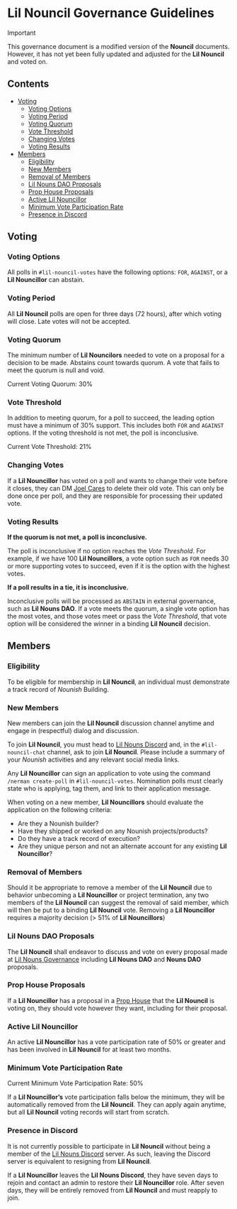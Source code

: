 # Lil Nouncil Governance Guidelines

> [!IMPORTANT]  
> This governance document is a modified version of the **Nouncil** documents. However, it has not yet been fully
> updated and adjusted for the **Lil Nouncil** and voted on.

## Contents

- [Voting](#voting)
    - [Voting Options](#voting-options)
    - [Voting Period](#voting-period)
    - [Voting Quorum](#voting-quorum)
    - [Vote Threshold](#vote-threshold)
    - [Changing Votes](#changing-votes)
    - [Voting Results](#voting-results)
- [Members](#members)
    - [Eligibility](#eligibility)
    - [New Members](#new-members)
    - [Removal of Members](#removal-of-members)
    - [Lil Nouns DAO Proposals](#lil-nouns-dao-proposals)
    - [Prop House Proposals](#prop-house-proposals)
    - [Active Lil Nouncillor](#active-lil-nouncillor)
    - [Minimum Vote Participation Rate](#minimum-vote-participation-rate)
    - [Presence in Discord](#presence-in-discord)

## Voting

### Voting Options

All polls in `#lil-nouncil-votes` have the following options: `FOR`, `AGAINST`, or a **Lil Nouncillor** can abstain.

### Voting Period

All **Lil Nouncil** polls are open for three days (72 hours), after which voting will close. Late votes will not be
accepted.

### Voting Quorum

The minimum number of **Lil Nouncilors** needed to vote on a proposal for a decision to be made.
Abstains count towards quorum. A vote that fails to meet the quorum is null and void.

Current Voting Quorum: 30%

### Vote Threshold

In addition to meeting quorum, for a poll to succeed, the leading option must have a minimum of 30% support.
This includes both `FOR` and `AGAINST` options. If the voting threshold is not met, the poll is inconclusive.

Current Vote Threshold: 21%

### Changing Votes

If a **Lil Nouncillor** has voted on a poll and wants to change their vote before it closes, they can DM [Joel Cares](https://discord.com/users/362737590430072862) to delete their old vote.
This can only be done once per poll, and they are responsible for processing their updated vote.

### Voting Results

**If the quorum is not met, a poll is inconclusive.**

The poll is inconclusive if no option reaches the *Vote Threshold*.
For example, if we have 100 **Lil Nouncillors**, a vote option such as `FOR` needs 30 or more supporting votes to succeed, even if it is the option with the highest votes.

**If a poll results in a tie, it is inconclusive.**

Inconclusive polls will be processed as `ABSTAIN` in external governance, such as **Lil Nouns DAO**. If a vote meets the quorum, a single vote option has the most votes, and those votes meet or pass the *Vote Threshold*,
that vote option will be considered the winner in a binding **Lil Nouncil** decision.

## Members

### Eligibility

To be eligible for membership in **Lil Nouncil**, an individual must demonstrate a track record of *Nounish* Building.

### New Members

New members can join the **Lil Nouncil** discussion channel anytime and engage in (respectful) dialog and discussion.

To join **Lil Nouncil**, you must head to [Lil Nouns Discord](https://discord.gg/zXPSZj7zSb) and, in the `#lil-nouncil-chat` channel, ask to join **Lil Nouncil**.
Please include a summary of your _Nounish_ activities and any relevant social media links.

Any **Lil Nouncillor** can sign an application to vote using the command `/nerman create-poll` in `#lil-nouncil-votes`.
Nomination polls must clearly state who is applying, tag them, and link to their application message.

When voting on a new member, **Lil Nouncillors** should evaluate the application on the following criteria:

- Are they a Nounish builder?
- Have they shipped or worked on any Nounish projects/products?
- Do they have a track record of execution?
- Are they unique person and not an alternate account for any existing **Lil Nouncillor**?

### Removal of Members

Should it be appropriate to remove a member of the **Lil Nouncil** due to behavior unbecoming a **Lil Nouncillor** or project termination, any two members of the **Lil Nouncil** can suggest the removal of said member, which will then be put to a binding **Lil Nouncil** vote.
Removing a **Lil Nouncillor** requires a majority decision (> 51% of **Lil Nouncillors**)

### Lil Nouns DAO Proposals

The **Lil Nouncil** shall endeavor to discuss and vote on every proposal made at [Lil Nouns Governance](https://lilnouns.wtf/vote) including **Lil Nouns DAO** and **Nouns DAO** proposals.

### Prop House Proposals

If a **Lil Nouncillor** has a proposal in a [Prop House](https://prop.house/) that the **Lil Nouncil** is voting on, they should vote however they want, including for their proposal.

### Active Lil Nouncillor

An active **Lil Nouncillor** has a vote participation rate of 50% or greater and has been involved in **Lil Nouncil** for at least two months.

### Minimum Vote Participation Rate

Current Minimum Vote Participation Rate: 50%

If a **Lil Nouncillor’s** vote participation falls below the minimum, they will be automatically removed from the **Lil Nouncil**.
They can apply again anytime, but all **Lil Nouncil** voting records will start from scratch.

### Presence in Discord

It is not currently possible to participate in **Lil Nouncil** without being a member of the [Lil Nouns Discord](https://discord.gg/zXPSZj7zSb) server.
As such, leaving the Discord server is equivalent to resigning from **Lil Nouncil**.

If a **Lil Nouncillor** leaves the **Lil Nouns Discord**, they have seven days to rejoin and contact an admin to restore their **Lil Nouncillor** role.
After seven days, they will be entirely removed from **Lil Nouncil** and must reapply to join.
